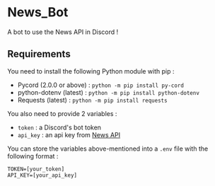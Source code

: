 # News_Bot
A bot to use the News API in Discord !

## Requirements

You need to install the following Python module with pip : 
- Pycord (2.0.0 or above) : `python -m pip install py-cord`
- python-dotenv (latest) : `python -m pip install python-dotenv`
- Requests (latest) : `python -m pip install requests`

You also need to provide 2 variables :
- `token` : a Discord's bot token
- `api_key` : an api key from <a href="https://newsapi.org/">News API</a>

You can store the variables above-mentioned into a `.env` file with the following format :
```dotenv
TOKEN=[your_token]
API_KEY=[your_api_key]
```
